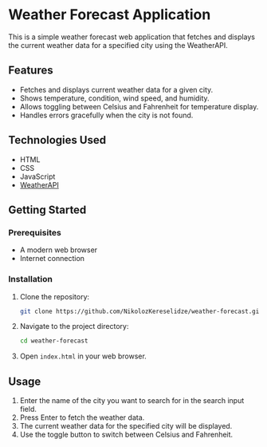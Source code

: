 # Weather Forecast Application

This is a simple weather forecast web application that fetches and displays the current weather data for a specified city using the WeatherAPI.

## Features

- Fetches and displays current weather data for a given city.
- Shows temperature, condition, wind speed, and humidity.
- Allows toggling between Celsius and Fahrenheit for temperature display.
- Handles errors gracefully when the city is not found.

## Technologies Used

- HTML
- CSS
- JavaScript
- [WeatherAPI](https://www.weatherapi.com/)

## Getting Started

### Prerequisites

- A modern web browser
- Internet connection

### Installation

1. Clone the repository:

   ```bash
   git clone https://github.com/NikolozKereselidze/weather-forecast.git
   ```

2. Navigate to the project directory:

   ```bash
   cd weather-forecast
   ```

3. Open `index.html` in your web browser.

## Usage

1. Enter the name of the city you want to search for in the search input field.
2. Press Enter to fetch the weather data.
3. The current weather data for the specified city will be displayed.
4. Use the toggle button to switch between Celsius and Fahrenheit.
